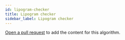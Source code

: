 ```yaml
---
id: lipogram-checker
title: Lipogram checker
sidebar_label: Lipogram checker
---
```


[Open a pull request](https://github.com/AllAlgorithms/algorithms/tree/master/docs/lipogram-checker.md) to add the content for this algorithm.